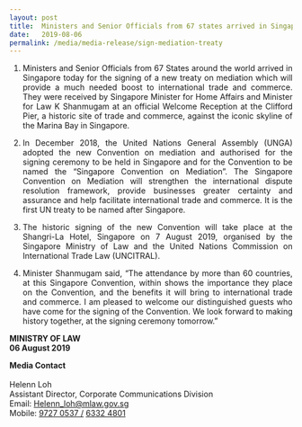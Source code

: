 ```yaml
---
layout: post
title:  Ministers and Senior Officials from 67 states arrived in Singapore for signing of new treaty on mediation
date:   2019-08-06
permalink: /media/media-release/sign-mediation-treaty
---
```

 <ol type="1">
                        <li>
                          <p align="justify">Ministers and Senior Officials from 67 States around the world arrived in Singapore today for the signing of a new treaty on mediation which will provide a much needed boost to international trade and commerce. They were received by Singapore Minister for Home Affairs and Minister for Law K Shanmugam at an official Welcome Reception at the Clifford Pier, a historic site of trade and commerce, against the iconic skyline of the Marina Bay in Singapore.
                          </p> 
                        </li>
                        <li>
                          <p align="justify">In December 2018, the United Nations General Assembly (UNGA) adopted the new Convention on mediation and authorised for the signing ceremony to be held in Singapore and for the Convention to be named the “Singapore Convention on Mediation”. The Singapore Convention on Mediation will strengthen the international dispute resolution framework, provide businesses greater certainty and assurance and help facilitate international trade and commerce. It is the first UN treaty to be named after Singapore.</p> 
                        </li>
                        <li>
                          <p align="justify">The historic signing of the new Convention will take place at the Shangri-La Hotel, Singapore on 7 August 2019, organised by the Singapore Ministry of Law and the United Nations Commission on International Trade Law (UNCITRAL).</p> 
                        </li>
                        <li>
                          <p align="justify">Minister Shanmugam said, “The attendance by more than 60 countries, at this Singapore Convention, within shows the importance they place on the Convention, and the benefits it will bring to international trade and commerce. I am pleased to welcome our distinguished guests who have come for the signing of the Convention. We look forward to making history together, at the signing ceremony tomorrow.”</p> 
                        </li>
                      </ol>
<p>
<b> MINISTRY OF LAW </b> <br> <b> 06 August 2019 </b>  
  </p>               
<b> Media Contact </b> <br><br>
Helenn Loh <br>
Assistant Director, Corporate Communications Division <br>
Email: <a href="mailto:Helenn_loh@mlaw.gov.sg">Helenn_loh@mlaw.gov.sg </a> <br>
Mobile: <a href="tel:+6597270537"> 9727 0537 /</a>   <a href="tel:+6563324801">6332 4801</a> 
